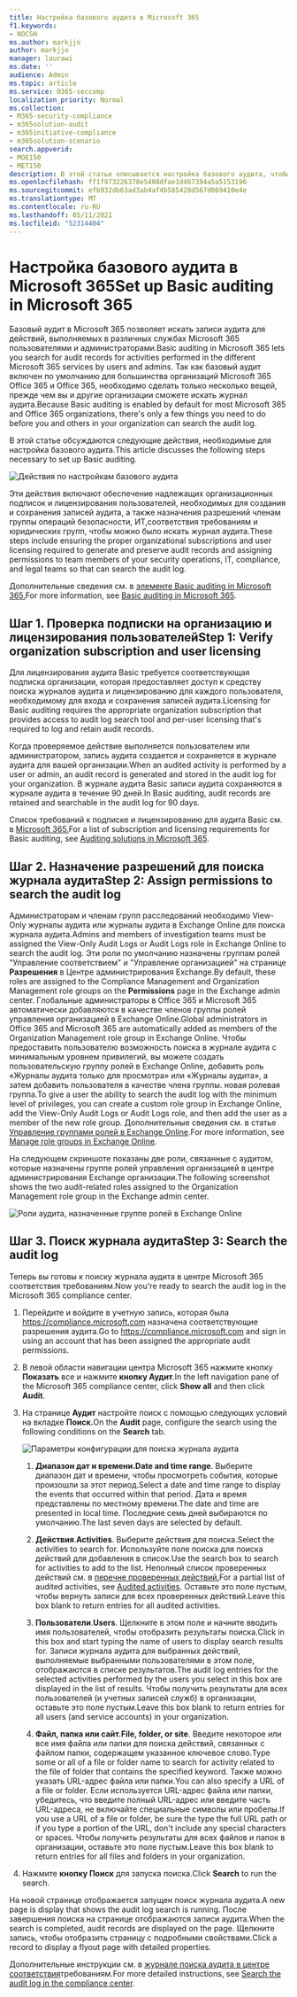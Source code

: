 ```yaml
---
title: Настройка базового аудита в Microsoft 365
f1.keywords:
- NOCSH
ms.author: markjjo
author: markjjo
manager: laurawi
ms.date: ''
audience: Admin
ms.topic: article
ms.service: O365-seccomp
localization_priority: Normal
ms.collection:
- M365-security-compliance
- m365solution-audit
- m365initiative-compliance
- m365solution-scenario
search.appverid:
- MOE150
- MET150
description: В этой статье описывается настройка базового аудита, чтобы можно было приступить к поиску действий аудита, выполняемой пользователями и администраторами в вашей организации.
ms.openlocfilehash: ff1f973226378e5408dfae1d467394a5a5153196
ms.sourcegitcommit: efb932db63ad3ab4af4b585428d567d069410e4e
ms.translationtype: MT
ms.contentlocale: ru-RU
ms.lasthandoff: 05/11/2021
ms.locfileid: "52314404"
---
```

# <a name="set-up-basic-auditing-in-microsoft-365"></a><span data-ttu-id="ecddc-103">Настройка базового аудита в Microsoft 365</span><span class="sxs-lookup"><span data-stu-id="ecddc-103">Set up Basic auditing in Microsoft 365</span></span>

<span data-ttu-id="ecddc-104">Базовый аудит в Microsoft 365 позволяет искать записи аудита для действий, выполняемых в различных службах Microsoft 365 пользователями и администраторами.</span><span class="sxs-lookup"><span data-stu-id="ecddc-104">Basic auditing in Microsoft 365 lets you search for audit records for activities performed in the different Microsoft 365 services by users and admins.</span></span> <span data-ttu-id="ecddc-105">Так как базовый аудит включен по умолчанию для большинства организаций Microsoft 365 Office 365 и Office 365, необходимо сделать только несколько вещей, прежде чем вы и другие организации сможете искать журнал аудита.</span><span class="sxs-lookup"><span data-stu-id="ecddc-105">Because Basic auditing is enabled by default for most Microsoft 365 and Office 365 organizations, there's only a few things you need to do before you and others in your organization can search the audit log.</span></span>

<span data-ttu-id="ecddc-106">В этой статье обсуждаются следующие действия, необходимые для настройка базового аудита.</span><span class="sxs-lookup"><span data-stu-id="ecddc-106">This article discusses the following steps necessary to set up Basic auditing.</span></span>

![Действия по настройкам базового аудита](../media/BasicAuditingWorkflow.png)

<span data-ttu-id="ecddc-108">Эти действия включают обеспечение надлежащих организационных подписок и лицензирования пользователей, необходимых для создания и сохранения записей аудита, а также назначения разрешений членам группы операций безопасности, ИТ,соответствия требованиям и юридических групп, чтобы можно было искать журнал аудита.</span><span class="sxs-lookup"><span data-stu-id="ecddc-108">These steps include ensuring the proper organizational subscriptions and user licensing required to generate and preserve audit records and assigning permissions to team members of your security operations, IT, compliance, and legal teams so that can search the audit log.</span></span>

<span data-ttu-id="ecddc-109">Дополнительные сведения см. в [элементе Basic auditing in Microsoft 365.](auditing-solutions-overview.md#basic-auditing)</span><span class="sxs-lookup"><span data-stu-id="ecddc-109">For more information, see [Basic auditing in Microsoft 365](auditing-solutions-overview.md#basic-auditing).</span></span>

## <a name="step-1-verify-organization-subscription-and-user-licensing"></a><span data-ttu-id="ecddc-110">Шаг 1. Проверка подписки на организацию и лицензирования пользователей</span><span class="sxs-lookup"><span data-stu-id="ecddc-110">Step 1: Verify organization subscription and user licensing</span></span>

<span data-ttu-id="ecddc-111">Для лицензирования аудита Basic требуется соответствующая подписка организации, которая предоставляет доступ к средству поиска журналов аудита и лицензированию для каждого пользователя, необходимому для входа и сохранения записей аудита.</span><span class="sxs-lookup"><span data-stu-id="ecddc-111">Licensing for Basic auditing requires the appropriate organization subscription that provides access to audit log search tool and per-user licensing that's required to log and retain audit records.</span></span>

<span data-ttu-id="ecddc-112">Когда проверяемое действие выполняется пользователем или администратором, запись аудита создается и сохраняется в журнале аудита для вашей организации.</span><span class="sxs-lookup"><span data-stu-id="ecddc-112">When an audited activity is performed by a user or admin, an audit record is generated and stored in the audit log for your organization.</span></span> <span data-ttu-id="ecddc-113">В журнале аудита Basic записи аудита сохраняются в журнале аудита в течение 90 дней.</span><span class="sxs-lookup"><span data-stu-id="ecddc-113">In Basic auditing, audit records are retained and searchable in the audit log for 90 days.</span></span>

<span data-ttu-id="ecddc-114">Список требований к подписке и лицензированию для аудита Basic см. в [Microsoft 365.](auditing-solutions-overview.md#licensing-requirements)</span><span class="sxs-lookup"><span data-stu-id="ecddc-114">For a list of subscription and licensing requirements for Basic auditing, see [Auditing solutions in Microsoft 365](auditing-solutions-overview.md#licensing-requirements).</span></span>

## <a name="step-2-assign-permissions-to-search-the-audit-log"></a><span data-ttu-id="ecddc-115">Шаг 2. Назначение разрешений для поиска журнала аудита</span><span class="sxs-lookup"><span data-stu-id="ecddc-115">Step 2: Assign permissions to search the audit log</span></span>

<span data-ttu-id="ecddc-116">Администраторам и членам групп расследований необходимо View-Only журналы аудита или журналы аудита в Exchange Online для поиска журнала аудита.</span><span class="sxs-lookup"><span data-stu-id="ecddc-116">Admins and members of investigation teams must be assigned the View-Only Audit Logs or Audit Logs role in Exchange Online to search the audit log.</span></span> <span data-ttu-id="ecddc-117">Эти роли по умолчанию назначены группам ролей "Управление соответствием" и "Управление организацией" на странице **Разрешения** в Центре администрирования Exchange.</span><span class="sxs-lookup"><span data-stu-id="ecddc-117">By default, these roles are assigned to the Compliance Management and Organization Management role groups on the **Permissions** page in the Exchange admin center.</span></span> <span data-ttu-id="ecddc-118">Глобальные администраторы в Office 365 и Microsoft 365 автоматически добавляются в качестве членов группы ролей управления организацией в Exchange Online.</span><span class="sxs-lookup"><span data-stu-id="ecddc-118">Global administrators in Office 365 and Microsoft 365 are automatically added as members of the Organization Management role group in Exchange Online.</span></span> <span data-ttu-id="ecddc-119">Чтобы предоставить пользователю возможность поиска в журнале аудита с минимальным уровнем привилегий, вы можете создать пользовательскую группу ролей в Exchange Online, добавить роль «Журналы аудита только для просмотра» или «Журналы аудита», а затем добавить пользователя в качестве члена группы. новая ролевая группа.</span><span class="sxs-lookup"><span data-stu-id="ecddc-119">To give a user the ability to search the audit log with the minimum level of privileges, you can create a custom role group in Exchange Online, add the View-Only Audit Logs or Audit Logs role, and then add the user as a member of the new role group.</span></span> <span data-ttu-id="ecddc-120">Дополнительные сведения см. в статье [Управление группами ролей в Exchange Online](/Exchange/permissions-exo/role-groups).</span><span class="sxs-lookup"><span data-stu-id="ecddc-120">For more information, see [Manage role groups in Exchange Online](/Exchange/permissions-exo/role-groups).</span></span>

<span data-ttu-id="ecddc-121">На следующем скриншоте показаны две роли, связанные с аудитом, которые назначены группе ролей управления организацией в центре администрирования Exchange организации.</span><span class="sxs-lookup"><span data-stu-id="ecddc-121">The following screenshot shows the two audit-related roles assigned to the Organization Management role group in the Exchange admin center.</span></span>

![Роли аудита, назначенные группе ролей в Exchange Online](../media/EACAuditRoles.png)

## <a name="step-3-search-the-audit-log"></a><span data-ttu-id="ecddc-123">Шаг 3. Поиск журнала аудита</span><span class="sxs-lookup"><span data-stu-id="ecddc-123">Step 3: Search the audit log</span></span>

<span data-ttu-id="ecddc-124">Теперь вы готовы к поиску журнала аудита в центре Microsoft 365 соответствия требованиям.</span><span class="sxs-lookup"><span data-stu-id="ecddc-124">Now you're ready to search the audit log in the Microsoft 365 compliance center.</span></span>

1. <span data-ttu-id="ecddc-125">Перейдите и войдите в учетную запись, которая была <https://compliance.microsoft.com> назначена соответствующие разрешения аудита.</span><span class="sxs-lookup"><span data-stu-id="ecddc-125">Go to <https://compliance.microsoft.com> and sign in using an account that has been assigned the appropriate audit permissions.</span></span>

2. <span data-ttu-id="ecddc-126">В левой области навигации центра Microsoft 365 нажмите кнопку **Показать** все и нажмите **кнопку Аудит**.</span><span class="sxs-lookup"><span data-stu-id="ecddc-126">In the left navigation pane of the Microsoft 365 compliance center, click **Show all** and then click **Audit**.</span></span>

3. <span data-ttu-id="ecddc-127">На странице **Аудит** настройте поиск с помощью следующих условий на вкладке **Поиск.**</span><span class="sxs-lookup"><span data-stu-id="ecddc-127">On the **Audit** page, configure the search using the following conditions on the **Search** tab.</span></span> 

   ![Параметры конфигурации для поиска журнала аудита](../media/AuditLogSearchToolMCCCallouts.png)

   1. <span data-ttu-id="ecddc-129">**Диапазон дат и времени.**</span><span class="sxs-lookup"><span data-stu-id="ecddc-129">**Date and time range**.</span></span> <span data-ttu-id="ecddc-130">Выберите диапазон дат и времени, чтобы просмотреть события, которые произошли за этот период.</span><span class="sxs-lookup"><span data-stu-id="ecddc-130">Select a date and time range to display the events that occurred within that period.</span></span> <span data-ttu-id="ecddc-131">Дата и время представлены по местному времени.</span><span class="sxs-lookup"><span data-stu-id="ecddc-131">The date and time are presented in local time.</span></span> <span data-ttu-id="ecddc-132">Последние семь дней выбираются по умолчанию.</span><span class="sxs-lookup"><span data-stu-id="ecddc-132">The last seven days are selected by default.</span></span>
  
   2. <span data-ttu-id="ecddc-133">**Действия**.</span><span class="sxs-lookup"><span data-stu-id="ecddc-133">**Activities**.</span></span> <span data-ttu-id="ecddc-134">Выберите действия для поиска.</span><span class="sxs-lookup"><span data-stu-id="ecddc-134">Select the activities to search for.</span></span> <span data-ttu-id="ecddc-135">Используйте поле поиска для поиска действий для добавления в список.</span><span class="sxs-lookup"><span data-stu-id="ecddc-135">Use the search box to search for activities to add to the list.</span></span> <span data-ttu-id="ecddc-136">Неполный список проверенных действий см. в [перечне проверенных действий.](search-the-audit-log-in-security-and-compliance.md#audited-activities)</span><span class="sxs-lookup"><span data-stu-id="ecddc-136">For a partial list of audited activities, see [Audited activities](search-the-audit-log-in-security-and-compliance.md#audited-activities).</span></span> <span data-ttu-id="ecddc-137">Оставьте это поле пустым, чтобы вернуть записи для всех проверенных действий.</span><span class="sxs-lookup"><span data-stu-id="ecddc-137">Leave this box blank to return entries for all audited activities.</span></span>
  
   3. <span data-ttu-id="ecddc-138">**Пользователи**.</span><span class="sxs-lookup"><span data-stu-id="ecddc-138">**Users**.</span></span>  <span data-ttu-id="ecddc-139">Щелкните в этом поле и начните вводить имя пользователей, чтобы отобразить результаты поиска.</span><span class="sxs-lookup"><span data-stu-id="ecddc-139">Click in this box and start typing the name of users to display search results for.</span></span> <span data-ttu-id="ecddc-140">Записи журнала аудита для выбранных действий, выполняемые выбранными пользователями в этом поле, отображаются в списке результатов.</span><span class="sxs-lookup"><span data-stu-id="ecddc-140">The audit log entries for the selected activities performed by the users you select in this box are displayed in the list of results.</span></span> <span data-ttu-id="ecddc-141">Чтобы получить результаты для всех пользователей (и учетных записей служб) в организации, оставьте это поле пустым.</span><span class="sxs-lookup"><span data-stu-id="ecddc-141">Leave this box blank to return entries for all users (and service accounts) in your organization.</span></span>
  
   4. <span data-ttu-id="ecddc-142">**Файл, папка или сайт.**</span><span class="sxs-lookup"><span data-stu-id="ecddc-142">**File, folder, or site**.</span></span> <span data-ttu-id="ecddc-143">Введите некоторое или все имя файла или папки для поиска действий, связанных с файлом папки, содержащем указанное ключевое слово.</span><span class="sxs-lookup"><span data-stu-id="ecddc-143">Type some or all of a file or folder name to search for activity related to the file of folder that contains the specified keyword.</span></span> <span data-ttu-id="ecddc-144">Также можно указать URL-адрес файла или папки.</span><span class="sxs-lookup"><span data-stu-id="ecddc-144">You can also specify a URL of a file or folder.</span></span> <span data-ttu-id="ecddc-145">Если используется URL-адрес файла или папки, убедитесь, что введите полный URL-адрес или введите часть URL-адреса, не включайте специальные символы или пробелы.</span><span class="sxs-lookup"><span data-stu-id="ecddc-145">If you use a URL of a file or folder, be sure the type the full URL path or if you type a portion of the URL, don't include any special characters or spaces.</span></span> <span data-ttu-id="ecddc-146">Чтобы получить результаты для всех файлов и папок в организации, оставьте это поле пустым.</span><span class="sxs-lookup"><span data-stu-id="ecddc-146">Leave this box blank to return entries for all files and folders in your organization.</span></span>

4. <span data-ttu-id="ecddc-147">Нажмите **кнопку Поиск** для запуска поиска.</span><span class="sxs-lookup"><span data-stu-id="ecddc-147">Click **Search** to run the search.</span></span>

<span data-ttu-id="ecddc-148">На новой странице отображается запущен поиск журнала аудита.</span><span class="sxs-lookup"><span data-stu-id="ecddc-148">A new page is display that shows the audit log search is running.</span></span> <span data-ttu-id="ecddc-149">После завершения поиска на странице отображаются записи аудита.</span><span class="sxs-lookup"><span data-stu-id="ecddc-149">When the search is completed, audit records are displayed on the page.</span></span> <span data-ttu-id="ecddc-150">Щелкните запись, чтобы отобразить страницу с подробными свойствами.</span><span class="sxs-lookup"><span data-stu-id="ecddc-150">Click a record to display a flyout page with detailed properties.</span></span>

<span data-ttu-id="ecddc-151">Дополнительные инструкции см. в [журнале поиска аудита в центре соответствия](search-the-audit-log-in-security-and-compliance.md)требованиям.</span><span class="sxs-lookup"><span data-stu-id="ecddc-151">For more detailed instructions, see [Search the audit log in the compliance center](search-the-audit-log-in-security-and-compliance.md).</span></span>
